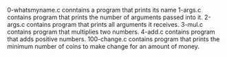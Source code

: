 0-whatsmyname.c conntains  a program that prints its name
1-args.c contains  program that prints the number of arguments passed into it.
2-args.c contains program that prints all arguments it receives.
3-mul.c contains program that multiplies two numbers.
4-add.c contains program that adds positive numbers.
100-change.c contains program that prints the minimum number of coins to make change for an amount of money.
